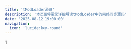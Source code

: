 ```yaml
---
title: 'tModLoader源码'
description: '本页面将带您详细解读tModLoader中的网络同步源码'
date: '2025-08-12 19:00:00'
navigation:
  icon: 'lucide:key-round'
---
```


1

